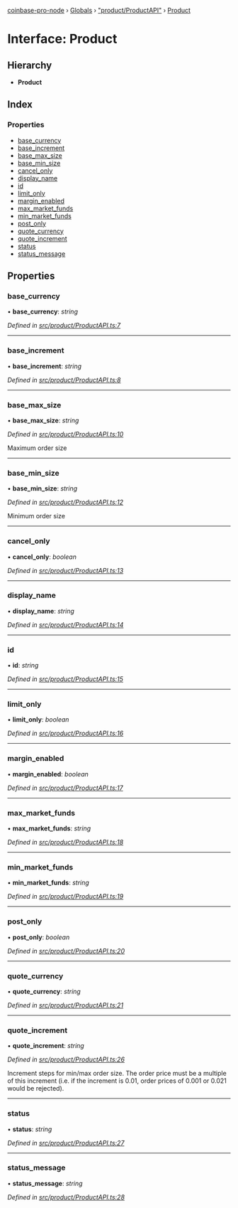 [coinbase-pro-node](../README.md) › [Globals](../globals.md) › ["product/ProductAPI"](../modules/_product_productapi_.md) › [Product](_product_productapi_.product.md)

# Interface: Product

## Hierarchy

- **Product**

## Index

### Properties

- [base_currency](_product_productapi_.product.md#base_currency)
- [base_increment](_product_productapi_.product.md#base_increment)
- [base_max_size](_product_productapi_.product.md#base_max_size)
- [base_min_size](_product_productapi_.product.md#base_min_size)
- [cancel_only](_product_productapi_.product.md#cancel_only)
- [display_name](_product_productapi_.product.md#display_name)
- [id](_product_productapi_.product.md#id)
- [limit_only](_product_productapi_.product.md#limit_only)
- [margin_enabled](_product_productapi_.product.md#margin_enabled)
- [max_market_funds](_product_productapi_.product.md#max_market_funds)
- [min_market_funds](_product_productapi_.product.md#min_market_funds)
- [post_only](_product_productapi_.product.md#post_only)
- [quote_currency](_product_productapi_.product.md#quote_currency)
- [quote_increment](_product_productapi_.product.md#quote_increment)
- [status](_product_productapi_.product.md#status)
- [status_message](_product_productapi_.product.md#status_message)

## Properties

### base_currency

• **base_currency**: _string_

_Defined in [src/product/ProductAPI.ts:7](https://github.com/bennyn/coinbase-pro-node/blob/128ca39/src/product/ProductAPI.ts#L7)_

---

### base_increment

• **base_increment**: _string_

_Defined in [src/product/ProductAPI.ts:8](https://github.com/bennyn/coinbase-pro-node/blob/128ca39/src/product/ProductAPI.ts#L8)_

---

### base_max_size

• **base_max_size**: _string_

_Defined in [src/product/ProductAPI.ts:10](https://github.com/bennyn/coinbase-pro-node/blob/128ca39/src/product/ProductAPI.ts#L10)_

Maximum order size

---

### base_min_size

• **base_min_size**: _string_

_Defined in [src/product/ProductAPI.ts:12](https://github.com/bennyn/coinbase-pro-node/blob/128ca39/src/product/ProductAPI.ts#L12)_

Minimum order size

---

### cancel_only

• **cancel_only**: _boolean_

_Defined in [src/product/ProductAPI.ts:13](https://github.com/bennyn/coinbase-pro-node/blob/128ca39/src/product/ProductAPI.ts#L13)_

---

### display_name

• **display_name**: _string_

_Defined in [src/product/ProductAPI.ts:14](https://github.com/bennyn/coinbase-pro-node/blob/128ca39/src/product/ProductAPI.ts#L14)_

---

### id

• **id**: _string_

_Defined in [src/product/ProductAPI.ts:15](https://github.com/bennyn/coinbase-pro-node/blob/128ca39/src/product/ProductAPI.ts#L15)_

---

### limit_only

• **limit_only**: _boolean_

_Defined in [src/product/ProductAPI.ts:16](https://github.com/bennyn/coinbase-pro-node/blob/128ca39/src/product/ProductAPI.ts#L16)_

---

### margin_enabled

• **margin_enabled**: _boolean_

_Defined in [src/product/ProductAPI.ts:17](https://github.com/bennyn/coinbase-pro-node/blob/128ca39/src/product/ProductAPI.ts#L17)_

---

### max_market_funds

• **max_market_funds**: _string_

_Defined in [src/product/ProductAPI.ts:18](https://github.com/bennyn/coinbase-pro-node/blob/128ca39/src/product/ProductAPI.ts#L18)_

---

### min_market_funds

• **min_market_funds**: _string_

_Defined in [src/product/ProductAPI.ts:19](https://github.com/bennyn/coinbase-pro-node/blob/128ca39/src/product/ProductAPI.ts#L19)_

---

### post_only

• **post_only**: _boolean_

_Defined in [src/product/ProductAPI.ts:20](https://github.com/bennyn/coinbase-pro-node/blob/128ca39/src/product/ProductAPI.ts#L20)_

---

### quote_currency

• **quote_currency**: _string_

_Defined in [src/product/ProductAPI.ts:21](https://github.com/bennyn/coinbase-pro-node/blob/128ca39/src/product/ProductAPI.ts#L21)_

---

### quote_increment

• **quote_increment**: _string_

_Defined in [src/product/ProductAPI.ts:26](https://github.com/bennyn/coinbase-pro-node/blob/128ca39/src/product/ProductAPI.ts#L26)_

Increment steps for min/max order size. The order price must be a multiple of this increment (i.e. if the increment is 0.01, order prices of 0.001 or 0.021 would be rejected).

---

### status

• **status**: _string_

_Defined in [src/product/ProductAPI.ts:27](https://github.com/bennyn/coinbase-pro-node/blob/128ca39/src/product/ProductAPI.ts#L27)_

---

### status_message

• **status_message**: _string_

_Defined in [src/product/ProductAPI.ts:28](https://github.com/bennyn/coinbase-pro-node/blob/128ca39/src/product/ProductAPI.ts#L28)_
